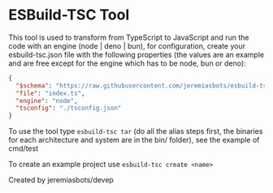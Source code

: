 # ESBuild-TSC Tool

This tool is used to transform from TypeScript to JavaScript and run the code with an engine (node ​​| deno | bun), for configuration, create your esbuild-tsc.json file with the following properties (the values ​​are an example and are free except for the engine which has to be node, bun or deno):

```json
{
  "$schema": "https://raw.githubusercontent.com/jeremiasbots/esbuild-tsc/refs/heads/main/esbuild-tsc-schema.json",
  "file": "index.ts",
  "engine": "node",
  "tsconfig": "./tsconfig.json"
}
```

To use the tool type `esbuild-tsc tar` (do all the alias steps first, the binaries for each architecture and system are in the bin/ folder), see the example of cmd/test

To create an example project use `esbuild-tsc create <name>`

Created by jeremiasbots/devep
